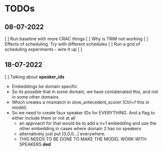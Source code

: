 # TODOs

## 08-07-2022

[ ] Run baseline with more CRAC things
[ ] Why is TRIM not working
[ ] Effects of scheduling. Try with different schedules
[ ] Run a grid of scheduling experiments - wire it up
[ ]

## 18-07-2022

[ ] Talking about **speaker_ids**

- Embeddings be domain specific
- So its possible that in some domain, we have contatenated this, and not in some other domains
- Which creates a mismatch in slow_antecedent_scorer (Ctrl+f this in model).
- So we need to create faux speaker IDs for EVERYTHING. And a flag to either include them or not at all
    - an approach for that would be to add a n+1 embedding and use the other embedding
      in cases where domain 2 has no speakers
    - alternatively just put [0,0,0...] everywhere.
    - THIS NEEDS TO BE DONE TO MAKE THE MODEL WORK WITH SPEAKERS **ded**